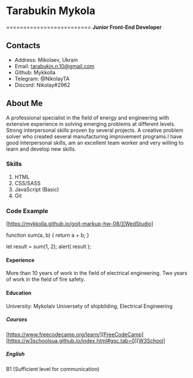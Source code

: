 # Tarabukin Mykola
=========================
**Junior Front-End Developer**
## Contacts 
* Address: Mikolaev, Ukrain                               
* Email: tarabukin.n.10@gmail.com
* Github: Mykkolla
* Telegram: @NikolayTA
* Discord: Nikolay#2962

## About Me


A professional specialist in the field of energy and engineering with extensive experience in solving emerging problems at different levels. Strong interpersonal skills proven by several projects. A creative problem solver who created several manufacturing improvement programs.I have good interpersonal skills, am an excellent team worker and very willing to learn and develop new skills.

### Skills
1. HTML
2. CSS/SASS
3. JavaScript (Basic)
4. Git

### Code Example
[https://mykkolla.github.io/goit-markup-hw-08/][WedStudio]

function sum(a, b) {
  return a + b;
}

let result = sum(1, 2);
alert( result );

#### Experience

More than 10 years of work in the field of electrical engineering.
Two years of work in the field of fire safety.


#### Education


University: Mykolaiv Universety of shipbilding, Electrical Engineering

##### Courses
[https://www.freecodecamp.org/learn/][FreeCodeCamp]
[https://w3schoolsua.github.io/index.html#gsc.tab=0][W3School]



##### English
B1 (Sufficient level for communication)